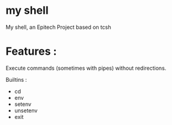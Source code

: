 # my shell
My shell, an Epitech Project based on tcsh

# Features :

Execute commands (sometimes with pipes) without redirections.

Builtins :

- cd
- env
- setenv
- unsetenv
- exit